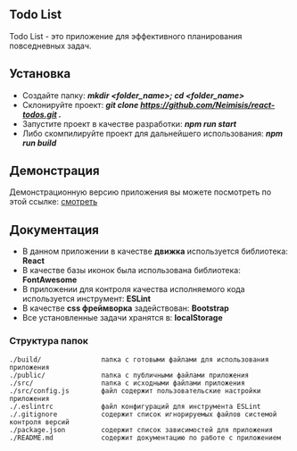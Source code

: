 Todo List
------------
Todo List - это приложение для эффективного планирования повседневных задач.

Установка
------------
- Создайте папку: ___mkdir <folder_name>; cd <folder_name>___
- Склонируйте проект: ___git clone https://github.com/Neimisis/react-todos.git .___
- Запустите проект в качестве разработки: ___npm run start___
- Либо скомпилируйте проект для дальнейшего использования: ___npm run build___

Демонстрация
-----------
Демонстрационную версию приложения вы можете посмотреть по этой ссылке: <a href="https://neimisis.github.io/react-todos/" target="_blank">смотреть</a>

Документация
-------------
- В данном приложении в качестве __движка__ используется библиотека: __React__
- В качестве базы иконок была использована библиотека: __FontAwesome__
- В приложении для контроля качества исполняемого кода используется инструмент: __ESLint__
- В качестве __css фреймворка__ задействован: __Bootstrap__
- Все установленные задачи хранятся в: __localStorage__

### Структура папок

```
./build/               папка с готовыми файлами для использования приложения
./public/              папка с публичными файлами приложения
./src/                 папка с исходными файлами приложения
./src/config.js        файл содержит пользовательские настройки приложения
./.eslintrc            файл конфигураций для инструмента ESLint
./.gitignore           содержит список игнорируемых файлов системой контроля версий
./package.json         содержит список зависимостей для приложения
./README.md            содержит документацию по работе с приложением
```